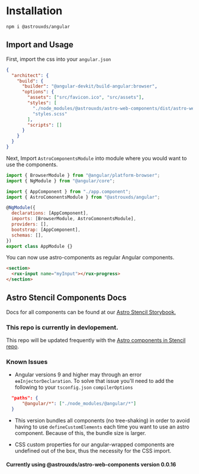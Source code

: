 # Installation

`npm i @astrouxds/angular`

## Import and Usage

First, import the css into your `angular.json`

```json
{
  "architect": {
    "build": {
      "builder": "@angular-devkit/build-angular:browser",
      "options": {
        "assets": ["src/favicon.ico", "src/assets"],
        "styles": [
          "./node_modules/@astrouxds/astro-web-components/dist/astro-web-components/astro-web-components.css",
          "styles.scss"
        ],
        "scripts": []
      }
    }
  }
}
```

Next, Import `AstroComponentsModule` into module where you would want to use the components.

```js
import { BrowserModule } from "@angular/platform-browser";
import { NgModule } from "@angular/core";

import { AppComponent } from "./app.component";
import { AstroComonentsModule } from "@astrouxds/angular";

@NgModule({
  declarations: [AppComponent],
  imports: [BrowserModule, AstroComonentsModule],
  providers: [],
  bootstrap: [AppComponent],
  schemas: [],
})
export class AppModule {}
```

You can now use astro-components as regular Angular components.

```html
<section>
  <rux-input name="myInput"></rux-progress>
</section>
```

## Astro Stencil Components Docs

Docs for all components can be found at our [Astro Stencil Storybook.](https://astro-stencil.netlify.app/)

### This repo is currently in devlopement.

This repo will be updated frequently with the [Astro components in Stencil repo](https://github.com/RocketCommunicationsInc/astro-components-stencil).

### Known Issues

- Angular versions 9 and higher may through an error `ɵɵInjectorDeclaration`. To solve that issue you'll need to add the following to your `tsconfig.json` `compilerOptions`

```json
  "paths": {
      "@angular/*": ["./node_modules/@angular/*"]
  }
```

- This version bundles all components (no tree-shaking) in order to avoid having to use `defineCustomElements` each time you want to use an astro component. Because of this, the bundle size is larger.

- CSS custom properties for our angular-wrapped components are undefined out of the box, thus the necessity for the CSS import.

#### Currently using @astrouxds/astro-web-components version 0.0.16
